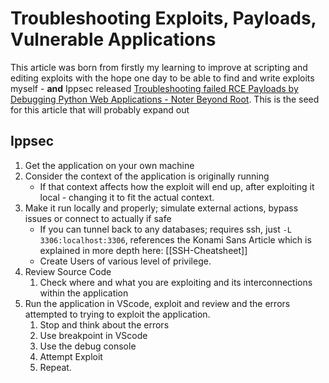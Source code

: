 # Troubleshooting Exploits, Payloads, Vulnerable Applications

This article was born from firstly my learning to improve at scripting and editing exploits with the hope one day to be able to find and write exploits myself - **and** Ippsec released [Troubleshooting failed RCE Payloads by Debugging Python Web Applications - Noter Beyond Root](https://www.youtube.com/watch?v=eojA9k4px-8). This is the seed for this article that will probably expand out

## Ippsec 

1. Get the application on your own machine
1. Consider the context of the application is originally running 
	- If that context affects how the exploit will end up, after exploiting it local - changing it to fit the actual context.
1. Make it run locally and properly; simulate external actions, bypass issues or connect to actually if safe
	- If you can tunnel back to any databases; requires ssh, just `-L 3306:localhost:3306`, references the Konami Sans Article which is explained in more depth here: [[SSH-Cheatsheet]]
	- Create Users of various level of privilege.
1. Review Source Code
	1. Check where and what you are exploiting and its interconnections within the application
1. Run the application in VScode, exploit and review and the errors attempted to trying to exploit the application.
	1. Stop and think about the errors
	2. Use breakpoint in VScode
	3. Use the debug console
	4. Attempt Exploit
	5. Repeat.